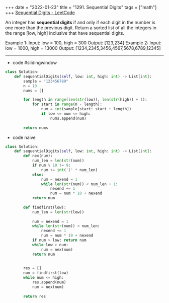 +++ 
date = "2022-01-23"
title = "1291. Sequential Digits"
tags = ["math"]
+++
[Sequential Digits - LeetCode](https://leetcode.com/problems/sequential-digits/)

An integer has __sequential digits__ if and only if each digit in the number is one more than the previous digit.
Return a sorted list of all the integers in the range [low, high] inclusive that have sequential digits.
 
Example 1:
Input: low = 100, high = 300 Output: [123,234] 
Example 2:
Input: low = 1000, high = 13000 Output: [1234,2345,3456,4567,5678,6789,12345]

---
- code #slidingwindow 
```py
class Solution:
    def sequentialDigits(self, low: int, high: int) -> List[int]:
        sample = "123456789"
        n = 10
        nums = []

        for length in range(len(str(low)), len(str(high)) + 1):
            for start in range(n - length):
                num = int(sample[start: start + length])
                if low <= num <= high:
                    nums.append(num)
        
        return nums
```
- code naive
```py
class Solution:
    def sequentialDigits(self, low: int, high: int) -> List[int]:
        def nex(num):
            num_len = len(str(num))
            if num % 10 != 9:
                num += int('1' * num_len)
            else:
                num = nexend = 1
                while len(str(num)) < num_len + 1:
                    nexend += 1
                    num = num * 10 + nexend
            return num
        
        def findfirst(low):
            num_len = len(str(low))
            
            num = nexend = 1
            while len(str(num)) < num_len:
                nexend += 1
                num = num * 10 + nexend
            if num > low: return num
            while low > num:
                num = nex(num)
            return num
            
            
        res = []
        num = findfirst(low)
        while num <= high:
            res.append(num)
            num = nex(num)
        
        return res
```
